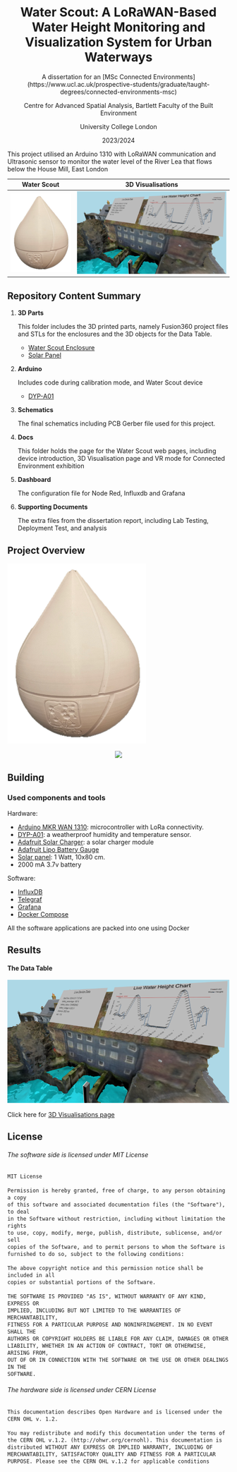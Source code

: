 <h1 style="text-align: center;">Water Scout: A LoRaWAN-Based Water Height Monitoring and Visualization System for Urban Waterways</h1>


<p style="text-align: center;">A dissertation for an [MSc Connected Environments](https://www.ucl.ac.uk/prospective-students/graduate/taught-degrees/connected-environments-msc)</p>
<p style="text-align: center;">Centre for Advanced Spatial Analysis, Bartlett Faculty of the Built Environment</p>
<p style="text-align: center;">University College London </p>
<p style="text-align: center;">2023/2024 </p>


This project utilised an Arduino 1310 with LoRaWAN communication and Ultrasonic sensor to monitor the water level of the River Lea that flows below the House Mill, East London

|                         Water Scout                           |                3D Visualisations                 |
| :----------------------------------------------------------: | :-------------------------------------------: |
| ![Water Scout device](Assets/images/waterScout.png) | ![3D Visualisations](Assets/images/3d.png) |



## Repository Content Summary

1. **3D Parts**

   This folder includes the 3D printed parts, namely Fusion360 project files and STLs for the enclosures and the 3D objects for the Data Table.

   - [Water Scout Enclosure](</3D Parts/Enclosure>)
   - [Solar Panel](</3D Parts/Solar Panel/>)


2. **Arduino**

   Includes code during calibration mode, and Water Scout device

   - [DYP-A01](/Arduino/DYP-A01)


3. **Schematics**

   The final schematics including PCB Gerber file used for this project. 
   
4. **Docs**

   This folder holds the page for the Water Scout web pages, including device introduction, 3D Visualisation page and VR mode for Connected Environment exhibition

5. **Dashboard**

   The configuration file for Node Red, Influxdb and Grafana 

6. **Supporting Documents**

   The extra files from the dissertation report, including Lab Testing, Deployment Test, and analysis




## Project Overview

![Final prototype](Assets/images/waterScout.png)

<p align="center">
<img src="/Docs/system-overview.drawio.png" width="500">
</p>

## Building

### Used components and tools

Hardware:

* [Arduino MKR WAN 1310](https://docs.arduino.cc/hardware/mkr-wan-1310): microcontroller with LoRa connectivity.
* [DYP-A01](https://www.dypcn.com/high-performance-ultrasonic-precision-rangefinder-dyp-a01-product/): a weatherproof humidity and temperature sensor.
* [Adafruit Solar Charger](https://www.adafruit.com/product/4755): a solar charger module
* [Adafruit Lipo Battery Gauge](https://www.adafruit.com/product/5580)
* [Solar panel](https://coolcomponents.co.uk/products/solar-panel-1-watt): 1 Watt, 10x80 cm.
* 2000 mA 3.7v battery

Software:

 - [InfluxDB](https://www.influxdata.com/)
 - [Telegraf](https://www.influxdata.com/time-series-platform/telegraf/)
 - [Grafana](https://grafana.com/)
 - [Docker Compose](https://docs.docker.com/compose/)

All the software applications are packed into one using Docker



## Results

#### The Data Table

![3D Visualisations](Assets/images/3d.png)

Click here for [3D Visualisations page](https://casa-0022-water-scout.vercel.app/)


## License


###### The software side is licensed under MIT License

```
MIT License

Permission is hereby granted, free of charge, to any person obtaining a copy
of this software and associated documentation files (the "Software"), to deal
in the Software without restriction, including without limitation the rights
to use, copy, modify, merge, publish, distribute, sublicense, and/or sell
copies of the Software, and to permit persons to whom the Software is
furnished to do so, subject to the following conditions:

The above copyright notice and this permission notice shall be included in all
copies or substantial portions of the Software.

THE SOFTWARE IS PROVIDED "AS IS", WITHOUT WARRANTY OF ANY KIND, EXPRESS OR
IMPLIED, INCLUDING BUT NOT LIMITED TO THE WARRANTIES OF MERCHANTABILITY,
FITNESS FOR A PARTICULAR PURPOSE AND NONINFRINGEMENT. IN NO EVENT SHALL THE
AUTHORS OR COPYRIGHT HOLDERS BE LIABLE FOR ANY CLAIM, DAMAGES OR OTHER
LIABILITY, WHETHER IN AN ACTION OF CONTRACT, TORT OR OTHERWISE, ARISING FROM,
OUT OF OR IN CONNECTION WITH THE SOFTWARE OR THE USE OR OTHER DEALINGS IN THE
SOFTWARE.
```

###### The hardware side is licensed under CERN License

```
This documentation describes Open Hardware and is licensed under the CERN OHL v. 1.2.

You may redistribute and modify this documentation under the terms of the CERN OHL v.1.2. (http://ohwr.org/cernohl). This documentation is distributed WITHOUT ANY EXPRESS OR IMPLIED WARRANTY, INCLUDING OF MERCHANTABILITY, SATISFACTORY QUALITY AND FITNESS FOR A PARTICULAR PURPOSE. Please see the CERN OHL v.1.2 for applicable conditions
```

